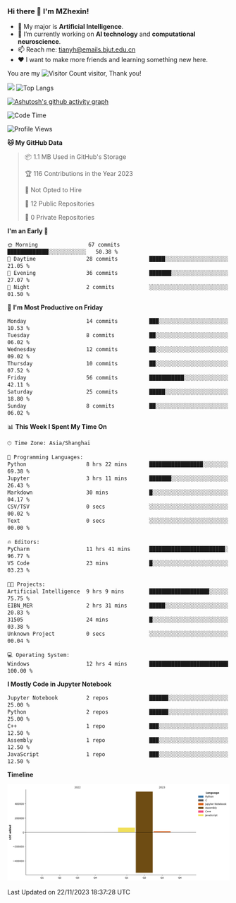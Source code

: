 ### Hi there 👋 I'm MZhexin!

- 💬 My major is **Artificial Intelligence**.
- 🔭 I’m currently working on **AI technology** and **computational neuroscience**.
- 📫 Reach me: <tianyh@emails.bjut.edu.cn> 
- :heart: I want to make more friends and learning something new here.

You are my ![Visitor Count](https://profile-counter.glitch.me/MZhexin/count.svg) visitor, Thank you!

 ![](https://github-readme-stats.vercel.app/api?username=MZhexin&show_icons=true&theme=transparent) ![Top Langs](https://github-readme-stats.vercel.app/api/top-langs/?username=MZhexin&layout=compact&theme=tokyonight) 

[![Ashutosh's github activity graph](https://github-readme-activity-graph.vercel.app/graph?username=MZhexin)](https://github.com/ashutosh00710/github-readme-activity-graph)



<!--START_SECTION:waka-->
![Code Time](http://img.shields.io/badge/Code%20Time-153%20hrs%2039%20mins-blue)

![Profile Views](http://img.shields.io/badge/Profile%20Views-481-blue)

**🐱 My GitHub Data** 

> 📦 1.1 MB Used in GitHub's Storage 
 > 
> 🏆 116 Contributions in the Year 2023
 > 
> 🚫 Not Opted to Hire
 > 
> 📜 12 Public Repositories 
 > 
> 🔑 0 Private Repositories 
 > 
**I'm an Early 🐤** 

```text
🌞 Morning                67 commits          █████████████░░░░░░░░░░░░   50.38 % 
🌆 Daytime                28 commits          █████░░░░░░░░░░░░░░░░░░░░   21.05 % 
🌃 Evening                36 commits          ███████░░░░░░░░░░░░░░░░░░   27.07 % 
🌙 Night                  2 commits           ░░░░░░░░░░░░░░░░░░░░░░░░░   01.50 % 
```
📅 **I'm Most Productive on Friday** 

```text
Monday                   14 commits          ███░░░░░░░░░░░░░░░░░░░░░░   10.53 % 
Tuesday                  8 commits           ██░░░░░░░░░░░░░░░░░░░░░░░   06.02 % 
Wednesday                12 commits          ██░░░░░░░░░░░░░░░░░░░░░░░   09.02 % 
Thursday                 10 commits          ██░░░░░░░░░░░░░░░░░░░░░░░   07.52 % 
Friday                   56 commits          ███████████░░░░░░░░░░░░░░   42.11 % 
Saturday                 25 commits          █████░░░░░░░░░░░░░░░░░░░░   18.80 % 
Sunday                   8 commits           ██░░░░░░░░░░░░░░░░░░░░░░░   06.02 % 
```


📊 **This Week I Spent My Time On** 

```text
🕑︎ Time Zone: Asia/Shanghai

💬 Programming Languages: 
Python                   8 hrs 22 mins       █████████████████░░░░░░░░   69.38 % 
Jupyter                  3 hrs 11 mins       ███████░░░░░░░░░░░░░░░░░░   26.43 % 
Markdown                 30 mins             █░░░░░░░░░░░░░░░░░░░░░░░░   04.17 % 
CSV/TSV                  0 secs              ░░░░░░░░░░░░░░░░░░░░░░░░░   00.02 % 
Text                     0 secs              ░░░░░░░░░░░░░░░░░░░░░░░░░   00.00 % 

🔥 Editors: 
PyCharm                  11 hrs 41 mins      ████████████████████████░   96.77 % 
VS Code                  23 mins             █░░░░░░░░░░░░░░░░░░░░░░░░   03.23 % 

🐱‍💻 Projects: 
Artificial Intelligence  9 hrs 9 mins        ███████████████████░░░░░░   75.75 % 
EIBN_MER                 2 hrs 31 mins       █████░░░░░░░░░░░░░░░░░░░░   20.83 % 
31505                    24 mins             █░░░░░░░░░░░░░░░░░░░░░░░░   03.38 % 
Unknown Project          0 secs              ░░░░░░░░░░░░░░░░░░░░░░░░░   00.04 % 

💻 Operating System: 
Windows                  12 hrs 4 mins       █████████████████████████   100.00 % 
```

**I Mostly Code in Jupyter Notebook** 

```text
Jupyter Notebook         2 repos             ██████░░░░░░░░░░░░░░░░░░░   25.00 % 
Python                   2 repos             ██████░░░░░░░░░░░░░░░░░░░   25.00 % 
C++                      1 repo              ███░░░░░░░░░░░░░░░░░░░░░░   12.50 % 
Assembly                 1 repo              ███░░░░░░░░░░░░░░░░░░░░░░   12.50 % 
JavaScript               1 repo              ███░░░░░░░░░░░░░░░░░░░░░░   12.50 % 
```



**Timeline**

![Lines of Code chart](https://raw.githubusercontent.com/MZhexin/MZhexin/main/assets/bar_graph.png)


 Last Updated on 22/11/2023 18:37:28 UTC
<!--END_SECTION:waka-->


